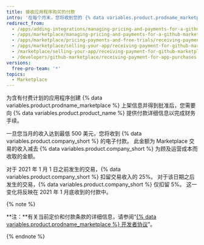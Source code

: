 ```yaml
---
title: 接收应用程序购买的付款
intro: '在每个月末，您将收到您的 {% data variables.product.prodname_marketplace %} 上架产品的付款。'
redirect_from:
  - /apps/adding-integrations/managing-pricing-and-payments-for-a-github-marketplace-listing/receiving-payment-for-a-github-marketplace-listing/
  - /apps/marketplace/managing-pricing-and-payments-for-a-github-marketplace-listing/receiving-payment-for-a-github-marketplace-listing/
  - /apps/marketplace/pricing-payments-and-free-trials/receiving-payment-for-a-github-marketplace-listing/
  - /apps/marketplace/selling-your-app/receiving-payment-for-github-marketplace-listings/
  - /marketplace/selling-your-app/receiving-payment-for-github-marketplace-listings
  - /developers/github-marketplace/receiving-payment-for-app-purchases
versions:
  free-pro-team: '*'
topics:
  - Marketplace
---
```


为含有付费计划的应用程序创建 {% data variables.product.prodname_marketplace %} 上架信息并得到批准后，您需要向 {% data variables.product.product_name %} 提供付款详细信息以完成财务手续。

一旦您当月的收入达到最低 500 美元，您将收到 {% data variables.product.company_short %} 的电子付款。 此金额为 Marketplace 交易的收入减去 {% data variables.product.company_short %} 为顾及运营成本而收取的金额。

对于 2021 年 1 月 1 日之前发生的交易，{% data variables.product.company_short %} 扣留交易收入的 25%。 对于该日期之后发生的交易，{% data variables.product.company_short %} 仅扣留 5%。 这一变化将反映在 2021 年 1 月底收到的付款中。

{% note %}

**注：**有关当前定价和付款条款的详细信息，请参阅“[{% data variables.product.prodname_marketplace %} 开发者协议](/github/site-policy/github-marketplace-developer-agreement)”。

{% endnote %}
